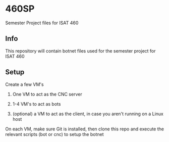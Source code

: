 # 460SP
Semester Project files for ISAT 460

## Info
This repository will contain botnet files used for the semester project for
ISAT 460

## Setup
Create a few VM's

1) One VM to act as the CNC server

2) 1-4 VM's to act as bots

3) (optional) a VM to act as the client, in case you aren't running on 
a Linux host

On each VM, make sure Git is installed, then clone this repo and execute the
relevant scripts (bot or cnc) to setup the botnet
